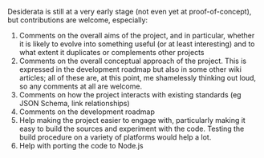 Desiderata is still at a very early stage (not even yet at proof-of-concept), but contributions are welcome, especially:

1.	Comments on the overall aims of the project, and in particular, whether it is likely to evolve into something useful (or at least interesting) and to what extent it duplicates or complements other projects
2.	Comments on the overall conceptual approach of the project. This is expressed in the development roadmap but also in some other wiki articles; all of these are, at this point, me shamelessly thinking out loud, so any comments at all are welcome.
3.	Comments on how the project interacts with existing standards (eg JSON Schema, link relationships)
4.	Comments on the development roadmap
5.	Help making the project easier to engage with, particularly making it easy to build the sources and experiment with the code. Testing the build procedure on a variety of platforms would help a lot.
6.	Help with porting the code to Node.js

